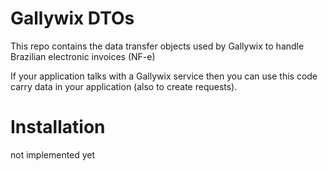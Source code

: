 # Gallywix DTOs

This repo contains the data transfer objects used by Gallywix to handle Brazilian electronic invoices (NF-e)

If your application talks with a Gallywix service then you can use this code carry data in your application (also to create requests).

# Installation

not implemented yet
